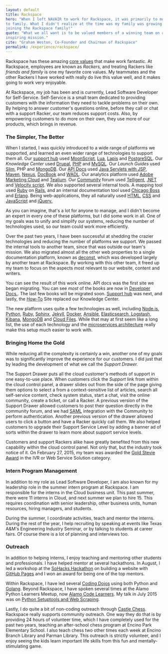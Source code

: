 ```yaml
---
layout: default
title: Rackspace
hero: "When I left NAVAIR to work for Rackspace, it was primarily to move closer
to family. What I didn't realize at the time was my family was growing... I was
joining the Rackspace family!"
quote: "What we all want is to be valued members of a winning team on an
inspiring mission."
cite: "Graham Weston, Co-Founder and Chairman of Rackspace"
permalink: /experience/rackspace/
---
```


Rackspace has these amazing [core values][core-values] that make work fantastic.
At Rackspace, employees are known as *Rackers,* and treating Rackers like
*friends and family* is one my favorite core values. My teammates and the other
Rackers I have worked with really do live this value well, and it makes going to
work very enjoyable.

At Rackspace, my job has been and is currently, Lead Software Developer for
Self-Service. Self-Service is a small team dedicated to providing customers with
the information they need to tackle problems on their own. By helping to answer
customer's questions online, before they call or chat with a support Racker, our
team reduces support costs. Also, by empowering customers to do more on their
own, they use more of our products, which brings in revenue.

### The Simpler, The Better

When I started, I was quickly introduced to a wide range of platforms we
supported, and learned an even wider range of technologies to support them all.
Our [support hub][support] used [MoonScript][moonscript], [Lua][lua],
[Lapis][lapis] and [PostgreSQL][postgres]. Our *Knowledge Center* used
[Drupal][drupal], [PHP][php] and [MySQL][mysql]. Our *Launch Guides* used
[Slim][slim], PHP and [MongoDB][mongo]. Our [API Docs][docs] used [Java Servlets
with JSP][java], [Maven][maven], [Nexus][nexus], [DocBook][docbook] and
[WADL][wadl]. Our analytics platform used [Adobe Marketing Cloud][adobe] and
[Tealium][tealium]. Our [Community][community] forum used
[Telligent][telligent], [.NET][dot-net] and [Velocity script][velocity]. We also
supported several internal tools. A mapping tool used [Ruby][ruby] on
[Rails][rails], and an internal documentation tool used [Chicago Boss][boss] and
[Erlang][erlang]. Being web-applications, they all naturally used [HTML][html],
[CSS][css] and [JavaScript][javascript] and [jQuery.][jquery]

As you can imagine, that's a lot for anyone to manage, and I didn't become an
expert in every one of these platforms, but I did some work in all. One of my
goals was to unify and simplify our systems, reducing the number of technologies
used, so our team could work more efficiently.

Over the past two years, I have been successful at shedding the crazier
technologies and reducing the number of platforms we support. We passed the
internal tools to another team, since that was outside our team's mission. We
also migrated almost all the other web properties to a single documentation
platform, known as [deconst,][deconst] which was developed largely by another
team at Rackspace. By working with this other team, it freed up my team to focus
on the aspects most relevant to our website, content and writers.

You can see the result of this work online. API docs was the first site we began
migrating. You can see *most* of the books are now in [Developer
Docs.][dev-docs]. The last few books will be migrated soon. [Support
hub][support] was next, and lastly, the [How-To][how-to] Site replaced our
Knowledge Center.

The new platform uses quite a few technologies as well, including
[Node.js][node], [Python][python], [Ruby][ruby], [Sphinx][sphinx],
[Jekyll][jekyll], [Docker][docker], [Ansible][ansible], [Elasticsearch,
Logstash, Kibana][elk], [MongoDB][mongo] and [Cloud Files][files]. While that
may at first seem like a long list, the use of each technology and the
[microservices architecture][micro] really make this setup much easier to
work with.

### Bringing Home the Gold

While reducing all the complexity is certainly a win, another one of my goals
was to significantly improve the experience for our customers. I did just that
by leading the development of what we call the *Support Drawer.*

The Support Drawer puts all the cloud customer's methods of support in one
easy-to-use place. When customers click the *Support* link from within the cloud
control panel, a drawer slides out from the side of the page giving them options
to select a from a context-sensitive list of articles, search all self-service
content, check system status, start a chat, visit the online community, create a
ticket, or call a Racker. A previous version of the Support Drawer allowed
customers to post their question directly in the community forum, and we had
[SAML][saml] integration with the Community to perform authentication. Another
previous version of the drawer allowed users to click a button and have a Racker
quickly call them. We also helped customers to upgrade their Support Service
Level by adding a banner ad of sorts within the drawer to learn more about
support service levels.

Customers and support Rackers alike have greatly benefited from this new
capability within the cloud control panel. Not only that, but the industry took
notice of it. On February 27, 2015, my team was awarded the [Gold Stevie
Award][stevie] in the IVR or Web Service Solution category.

### Intern Program Management

In addition to my role as Lead Software Developer, I am also known for my
leadership role in the summer intern program at Rackspace. I am responsible for
the interns in the Cloud business unit. This past summer, there were 11 interns
in Cloud, and next summer we plan to hire 15. This requires coordination with
senior leadership, other business units, human resources, hiring managers, and
students.

During the summer, I coordinate activities, teach and mentor the interns. During
the rest of the year, I help recruiting by speaking at events like Texas A&M's
Engineering Industry Seminar, or by talking to students at career fairs. Of
course there is a lot of planning and interviews too.

### Outreach

In addition to helping interns, I enjoy teaching and mentoring other students
and professionals. I have helped mentor at several hackathons. In August, I led
a workshop at the [SoHacks Hackathon][sohacks] on building a website with [GitHub
Pages][pages] and I won an award for being one of the top mentors.

Within Rackspace, I have led several [Coding Dojos][dojo] using both Python and
[Golang][go]. Beyond Rackspace, I have spoken several times at the Alamo Python
Learners Meetup, now [Alamo Code Learners][alamo]. My talk in July 2015 was on
[Python Setuptools and Web Scraping][alamotalk].

Lastly, I do quite a bit of non-coding outreach through [Castle Chess][castle].
Rackspace really supports community outreach. One way they do that is by
providing 24 hours of volunteer time, which I have completely used for the past
two years, teaching an after-school chess program at Encino Park Elementary
School. I also teach chess two other times each week at Encino Branch Library
and Parman Library. This outreach is strictly volunteer, and I enjoy seeing the
kids learn important life skills from this fun and mentally-stimulating game.

[core-values]: https://www.youtube.com/watch?v=-_YjxSe1T1c
[support]:     https://support.rackspace.com
[moonscript]:  http://moonscript.org
[lua]:         http://lua.org
[lapis]:       http://leafo.net/lapis
[postgres]:    http://www.postgresql.org
[drupal]:      https://www.drupal.org
[php]:         https://secure.php.net
[mysql]:       http://www.mysql.com
[slim]:        http://www.slimframework.com
[mongo]:       https://www.mongodb.org
[docs]:        https://docs.rackspace.com
[java]:        https://en.wikipedia.org/wiki/Java_servlet
[maven]:       https://maven.apache.org/what-is-maven.html
[nexus]:       http://www.sonatype.com/nexus/solution-overview
[docbook]:     http://www.docbook.org/whatis
[wadl]:        https://en.wikipedia.org/wiki/Web_Application_Description_Language
[adobe]:       http://www.adobe.com/marketing-cloud.html
[tealium]:     http://tealium.com
[community]:   https://community.rackspace.com
[telligent]:   http://www.telligent.com
[dot-net]:     https://www.microsoft.com/net
[velocity]:    https://velocity.apache.org
[rails]:       http://rubyonrails.org
[boss]:        http://chicagoboss.org
[erlang]:      https://www.erlang.org
[html]:        https://developer.mozilla.org/en-US/docs/Web/HTML
[css]:         https://www.w3.org/Style/CSS/
[javascript]:  https://www.javascript.com
[jquery]:      https://jquery.com
[deconst]:     https://github.com/deconst
[node]:        https://nodejs.org
[python]:      https://www.python.org
[ruby]:        https://www.ruby-lang.org
[sphinx]:      http://www.sphinx-doc.org
[jekyll]:      http://jekyllrb.com
[docker]:      https://www.docker.com
[ansible]:     http://www.ansible.com
[elk]:         https://www.elastic.co/webinars/introduction-elk-stack
[files]:       https://www.rackspace.com/cloud/files
[micro]:       https://en.wikipedia.org/wiki/Microservices
[how-to]:      https://support.rackspace.com/how-to/
[dev-docs]:    https://developer.rackspace.com/docs/
[saml]:        https://en.wikipedia.org/wiki/Security_Assertion_Markup_Language
[stevie]:      https://blog.rackspace.com/rackspace-takes-top-honors-at-this-years-stevie-awards-for-sales-and-customer-service/
[sohacks]:     https://sohacks.com
[pages]:       https://pages.github.com
[dojo]:        https://leanpub.com/codingdojohandbook
[go]:          https://golang.org
[alamo]:       http://www.meetup.com/Alamo-Code-Learners/
[alamotalk]:   https://github.com/steveortiz/python-talk-setuptools-and-web-scraping
[castle]:      https://castle-chess.org
